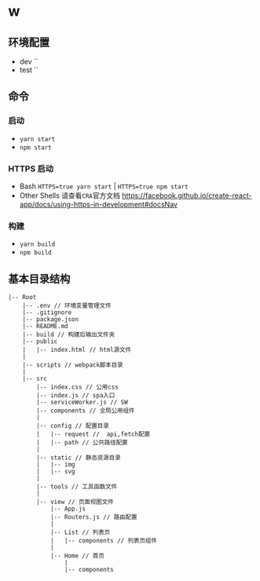 # w

## 环境配置

- dev ``
- test ``

## 命令

### 启动

- `yarn start`
- `npm start`

### HTTPS 启动

- Bash `HTTPS=true yarn start` | `HTTPS=true npm start`
- Other Shells 请查看`CRA`官方文档 https://facebook.github.io/create-react-app/docs/using-https-in-development#docsNav

### 构建

- `yarn build`
- `npm build`

## 基本目录结构

```
|-- Root
    |-- .env // 环境变量管理文件
    |-- .gitignore
    |-- package.json
    |-- README.md
    |-- build // 构建后输出文件夹
    |-- public
    |   |-- index.html // html源文件
    |
    |-- scripts // webpack脚本目录
    |
    |-- src
        |-- index.css // 公用css
        |-- index.js // spa入口
        |-- serviceWorker.js // SW
        |-- components // 全局公用组件
        |
        |-- config // 配置目录
        |   |-- request //  api,fetch配置
        |   |-- path // 公共路径配置
        |
        |-- static // 静态资源目录
        |   |-- img
        |   |-- svg
        |
        |-- tools // 工具函数文件
        |
        |-- view // 页面视图文件
            |-- App.js
            |-- Routers.js // 路由配置
            |
            |-- List // 列表页
            |   |-- components // 列表页组件
            |
            |-- Home // 首页
                |
                |-- components

```